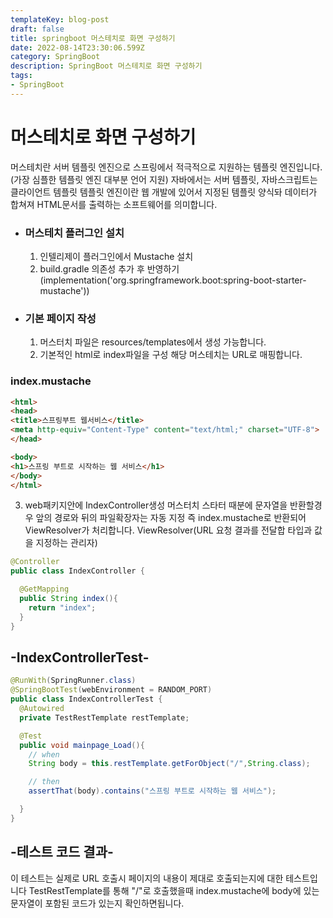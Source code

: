 ```yaml
---
templateKey: blog-post
draft: false
title: springboot 머스테치로 화면 구성하기
date: 2022-08-14T23:30:06.599Z
category: SpringBoot
description: SpringBoot 머스테치로 화면 구성하기
tags: 
- SpringBoot
---
```

# **머스테치로 화면 구성하기**

머스테치란 서버 템플릿 엔진으로 스프링에서 적극적으로 지원하는 템플릿 엔진입니다.(가장 심플한 템플릿 엔진 대부분 언어 지원)
자바에서는 서버 템플릿, 자바스크립트는 클라이언트 템플릿
템플릿 엔진이란 웹 개발에 있어서 지정된 템플릿 양식돠 데이터가 합쳐져 HTML문서를 출력하는 소프트웨어를 의미합니다.

* ### **머스테치 플러그인 설치**
  1. 인텔리제이 플러그인에서 Mustache 설치 
  2. build.gradle 의존성 추가 후 반영하기(implementation('org.springframework.boot:spring-boot-starter-mustache'))


* ### **기본 페이지 작성**
  1. 머스터치 파일은 resources/templates에서 생성 가능합니다.
  2. 기본적인 html로 index파일을 구성 해당 머스테치는 URL로 매핑합니다.
### **index.mustache**
```html
<html>
<head>
<title>스프링부트 웹서비스</title>
<meta http-equiv="Content-Type" content="text/html;" charset="UTF-8">
</head>

<body>
<h1>스프링 부트로 시작하는 웹 서비스</h1>
</body>
</html>
```
  3. web패키지안에 IndexController생성 머스터치 스타터 때분에 문자열을 반환할경우 앞의 경로와 뒤의 파일확장자는 자동 지정 즉 index.mustache로 반환되어 ViewResolver가 처리합니다. ViewResolver(URL 요청 결과를 전달합 타입과 값을 지정하는 관리자)
```java
@Controller
public class IndexController {

  @GetMapping
  public String index(){
    return "index";
  }
}
```

## **\-IndexControllerTest-**
```java
@RunWith(SpringRunner.class)
@SpringBootTest(webEnvironment = RANDOM_PORT)
public class IndexControllerTest {
  @Autowired
  private TestRestTemplate restTemplate;

  @Test
  public void mainpage_Load(){
    // when
    String body = this.restTemplate.getForObject("/",String.class);

    // then
    assertThat(body).contains("스프링 부트로 시작하는 웹 서비스");

  }
}
```

## **\-테스트 코드 결과-**
이 테스트는 실제로 URL 호출시 페이지의 내용이 제대로 호출되는지에 대한 테스트입니다
TestRestTemplate를 통해 "/"로 호출했을때 index.mustache에 body에 있는 문자열이 포함된 코드가 있는지 확인하면됩니다.